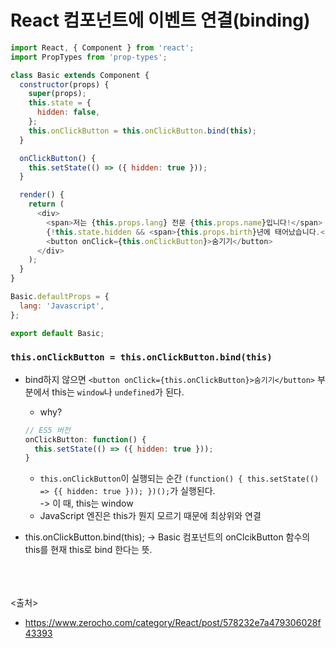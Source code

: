 # React 컴포넌트에 이벤트 연결(binding)

```javascript
import React, { Component } from 'react';
import PropTypes from 'prop-types';

class Basic extends Component {
  constructor(props) {
    super(props);
    this.state = {
      hidden: false,
    };
    this.onClickButton = this.onClickButton.bind(this);
  }

  onClickButton() {
    this.setState(() => ({ hidden: true }));
  }

  render() {
    return (
      <div>
        <span>저는 {this.props.lang} 전문 {this.props.name}입니다!</span>
        {!this.state.hidden && <span>{this.props.birth}년에 태어났습니다.</span>}
        <button onClick={this.onClickButton}>숨기기</button>
      </div>
    );
  }
}

Basic.defaultProps = {
  lang: 'Javascript',
};

export default Basic;
```

### `this.onClickButton = this.onClickButton.bind(this)`

- bind하지 않으면 `<button onClick={this.onClickButton}>숨기기</button>` 부분에서 this는 `window`나 `undefined`가 된다.
  - why?

  ```javascript
  // ES5 버전
  onClickButton: function() {
    this.setState(() => ({ hidden: true }));
  }
  ```

  - `this.onClickButton`이 실행되는 순간 `(function() { this.setState(() => {{ hidden: true })); })();`가 실행된다. <br> -> 이 때, this는 window
  - JavaScript 엔진은 this가 뭔지 모르기 때문에 최상위와 연결
- this.onClickButton.bind(this);
  -> Basic 컴포넌트의 onClcikButton 함수의 this를 현재 this로 bind 한다는 뜻.
  
<br><br><br>
<출처>  

- <https://www.zerocho.com/category/React/post/578232e7a479306028f43393>
